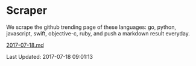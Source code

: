 # Scraper

We scrape the github trending page of these languages: go, python, javascript, swift, objective-c, ruby, and push a markdown result everyday.

[2017-07-18.md](https://github.com/henson/Scraper/blob/master/2017-07-18.md)

Last Updated: 2017-07-18 09:01:13